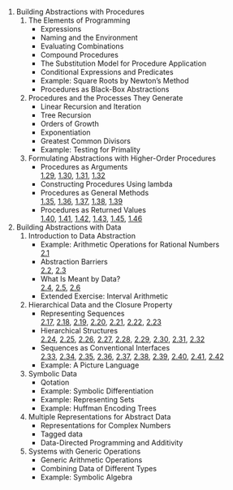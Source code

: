 1. Building Abstractions with Procedures
    1. The Elements of Programming
        - Expressions
        - Naming and the Environment
        - Evaluating Combinations
        - Compound Procedures
        - The Substitution Model for Procedure Application
        - Conditional Expressions and Predicates
        - Example: Square Roots by Newton’s Method
        - Procedures as Black-Box Abstractions
    2. Procedures and the Processes They Generate
        - Linear Recursion and Iteration
        - Tree Recursion
        - Orders of Growth
        - Exponentiation
        - Greatest Common Divisors
        - Example: Testing for Primality
    3. Formulating Abstractions with Higher-Order Procedures
        - Procedures as Arguments  
        [1.29](./Exercise/1/1.29.scm),
        [1.30](./Exercise/1/1.30.scm),
        [1.31](./Exercise/1/1.31.scm),
        [1.32](./Exercise/1/1.32.scm)
        - Constructing Procedures Using lambda  
        - Procedures as General Methods  
        [1.35](./Exercise/1/1.35.scm),
        [1.36](./Exercise/1/1.36.scm),
        [1.37](./Exercise/1/1.37.scm),
        [1.38](./Exercise/1/1.38.scm),
        [1.39](./Exercise/1/1.39.scm)
        - Procedures as Returned Values  
        [1.40](./Exercise/1/1.40.scm),
        [1.41](./Exercise/1/1.41.scm),
        [1.42](./Exercise/1/1.42.scm),
        [1.43](./Exercise/1/1.43.scm),
        [1.45](./Exercise/1/1.45.scm),
        [1.46](./Exercise/1/1.46.scm)
2. Building Abstractions with Data
    1. Introduction to Data Abstraction
        - Example: Arithmetic Operations for Rational Numbers  
        [2.1](./Exercise/2/2.01.scm)
        - Abstraction Barriers  
        [2.2](./Exercise/2/2.02.scm),
        [2.3](./Exercise/2/2.03.scm)
        - What Is Meant by Data?  
        [2.4](./Exercise/2/2.04.scm),
        [2.5](./Exercise/2/2.05.scm),
        [2.6](./Exercise/2/2.06.scm)
        - Extended Exercise: Interval Arithmetic  
    2. Hierarchical Data and the Closure Property
        - Representing Sequences  
        [2.17](./Exercise/2/2.17.scm),
        [2.18](./Exercise/2/2.18.scm),
        [2.19](./Exercise/2/2.19.scm),
        [2.20](./Exercise/2/2.20.scm),
        [2.21](./Exercise/2/2.21.scm),
        [2.22](./Exercise/2/2.22.scm),
        [2.23](./Exercise/2/2.23.scm)
        - Hierarchical Structures  
        [2.24](./Exercise/2/2.24.scm),
        [2.25](./Exercise/2/2.25.scm),
        [2.26](./Exercise/2/2.26.scm),
        [2.27](./Exercise/2/2.27.scm),
        [2.28](./Exercise/2/2.28.scm),
        [2.29](./Exercise/2/2.29.scm),
        [2.30](./Exercise/2/2.30.scm),
        [2.31](./Exercise/2/2.31.scm),
        [2.32](./Exercise/2/2.32.scm)
        - Sequences as Conventional Interfaces  
        [2.33](./Exercise/2/2.33.scm),
        [2.34](./Exercise/2/2.34.scm),
        [2.35](./Exercise/2/2.35.scm),
        [2.36](./Exercise/2/2.36.scm),
        [2.37](./Exercise/2/2.37.scm),
        [2.38](./Exercise/2/2.38.scm),
        [2.39](./Exercise/2/2.39.scm),
        [2.40](./Exercise/2/2.40.scm),
        [2.41](./Exercise/2/2.41.scm),
        [2.42](./Exercise/2/2.42.scm)
        - Example: A Picture Language  
    3. Symbolic Data
        - Qotation
        - Example: Symbolic Differentiation
        - Example: Representing Sets
        - Example: Huffman Encoding Trees
    4. Multiple Representations for Abstract Data
        - Representations for Complex Numbers
        - Tagged data
        - Data-Directed Programming and Additivity
    5. Systems with Generic Operations
        - Generic Arithmetic Operations
        - Combining Data of Different Types
        - Example: Symbolic Algebra
